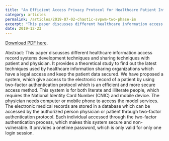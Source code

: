 ```yaml
---
title: "An Efficient Access Privacy Protocol for Healthcare Patient Information System"
category: articles
permalink: /articles/2019-07-02-chaotic-svpwm-two-phase-im
excerpt: "This paper discusses different healthcare information access record systems development techniques and sharing techniques with patient and physician. It provides a theoretical study to find out the latest techniques used by healthcare information sharing organizations which have a legal access and keep the patient data secured. We have proposed a system, which give access to the electronic record of a patient by using two-factor authentication protocol which is an efficient and more secure access method. This system is for both literate and illiterate people, which requires the National Identity Card Number (CNIC) and mobile device. The physician needs computer or mobile phone to access the model services. The electronic medical records are stored in a database which can be accessed by the authorized person physician or patient through two-factor authentication protocol. Each individual accessed through the two-factor authentication process, which makes this system secure and non-vulnerable. It provides a onetime password, which is only valid for only one login session."
date: 2019-12-23
---
```


<a href="https://ieeexplore.ieee.org/document/9067602">Download PDF here</a>.

Abstract: This paper discusses different healthcare information access record systems development techniques and sharing techniques with patient and physician. It provides a theoretical study to find out the latest techniques used by healthcare information sharing organizations which have a legal access and keep the patient data secured. We have proposed a system, which give access to the electronic record of a patient by using two-factor authentication protocol which is an efficient and more secure access method. This system is for both literate and illiterate people, which requires the National Identity Card Number (CNIC) and mobile device. The physician needs computer or mobile phone to access the model services. The electronic medical records are stored in a database which can be accessed by the authorized person physician or patient through two-factor authentication protocol. Each individual accessed through the two-factor authentication process, which makes this system secure and non-vulnerable. It provides a onetime password, which is only valid for only one login session.



